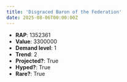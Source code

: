 ```yaml
---
title: 'Disgraced Baron of the Federation'
date: 2025-08-06T00:00:00Z
---
```

- **RAP**: 1352361
- **Value**: 3300000
- **Demand level**: 1
- **Trend**: 2
- **Projected?**: True
- **Hyped?**: True
- **Rare?**: True
